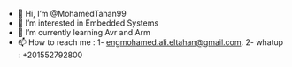 - 👋 Hi, I’m @MohamedTahan99
- 👀 I’m interested in Embedded Systems
- 🌱 I’m currently learning Avr and Arm
- 📫 How to reach me :
    1- engmohamed.ali.eltahan@gmail.com.
    2- whatup : +201552792800
  
<!---
MohamedTahan99/MohamedTahan99 is a ✨ special ✨ repository because its `README.md` (this file) appears on your GitHub profile.
You can click the Preview link to take a look at your changes.
--->
